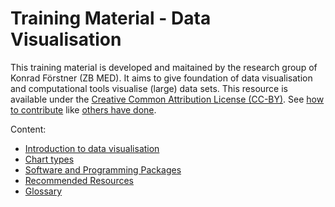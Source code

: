 # Training Material - Data Visualisation

This training material is developed and maitained by the research
group of Konrad Förstner (ZB MED). It aims to give foundation of data
visualisation and computational tools visualise (large) data
sets. This resource is available under the [Creative Common
Attribution License (CC-BY)](./LICENSE). See [how to
contribute](CONTRIBUTING.md) like [others have done](CONTRIBUTORS.md).

Content:

- [Introduction to data visualisation](./Introduction_to_data_visualization.md)
- [Chart types](./Chart_types.md)
- [Software and Programming Packages](./Software_and_Programming_Packages.md)
- [Recommended Resources](./Recommeded_Resources.md)
- [Glossary](./Glossary.md)





